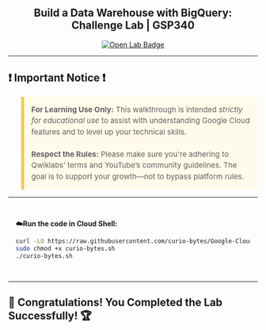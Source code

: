 
<h2 align="center">
Build a Data Warehouse with BigQuery: Challenge Lab | GSP340
</h2>

<div align="center">
  <a href="https://www.cloudskillsboost.google/focuses/14341?parent=catalog" target="_blank" rel="noopener noreferrer">
    <img src="https://img.shields.io/badge/Open_Lab-Cloud_Skills_Boost-4285F4?style=for-the-badge&logo=google&logoColor=white&labelColor=34A853" alt="Open Lab Badge">
  </a>
</div>

---

## ❗ Important Notice ❗

<blockquote style="background-color: #fffbea; border-left: 6px solid #f7c948; padding: 1em; font-size: 15px; line-height: 1.5;">
  <strong>For Learning Use Only:</strong> This walkthrough is intended <em>strictly for educational use</em> to assist with understanding Google Cloud features and to level up your technical skills.
  <br><br>
  <strong>Respect the Rules:</strong> Please make sure you're adhering to Qwiklabs’ terms and YouTube’s community guidelines. The goal is to support your growth—not to bypass platform rules.
</blockquote>

---

<div style="padding: 15px; margin: 10px 0;">
<p><strong>☁️Run the code in Cloud Shell:</strong></p>

```bash
curl -LO https://raw.githubusercontent.com/curio-bytes/Google-Cloud-Arcade/main/Build%20a%20Data%20Warehouse%20with%20BigQuery%3A%20Challenge%20Lab/CurioBytes.md
sudo chmod +x curio-bytes.sh
./curio-bytes.sh
```
</div>

---
## 🎉 Congratulations! You Completed the Lab Successfully! 🏆  

